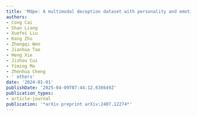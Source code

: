 ```yaml
---
title: 'Mdpe: A multimodal deception dataset with personality and emotional characteristics'
authors:
- Cong Cai
- Shan Liang
- Xuefei Liu
- Kang Zhu
- Zhengqi Wen
- Jianhua Tao
- Heng Xie
- Jizhou Cui
- Yiming Ma
- Zhenhua Cheng
- ' others'
date: '2024-01-01'
publishDate: '2025-04-09T07:44:12.636649Z'
publication_types:
- article-journal
publication: '*arXiv preprint arXiv:2407.12274*'
---
```

